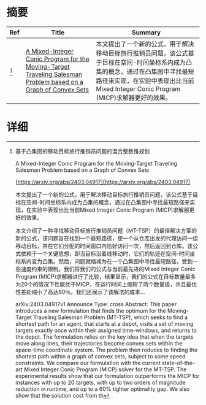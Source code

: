 # 摘要

| Ref | Title | Summary |
| --- | --- | --- |
| [^1] | [A Mixed-Integer Conic Program for the Moving-Target Traveling Salesman Problem based on a Graph of Convex Sets](https://arxiv.org/abs/2403.04917) | 本文提出了一个新的公式，用于解决移动目标旅行推销员问题，该公式基于目标在空间-时间坐标系内成为凸集的概念，通过在凸集图中寻找最短路径来实现，在实验中表现出比当前Mixed Integer Conic Program (MICP)求解器更好的效果。 |

# 详细

[^1]: 基于凸集图的移动目标旅行推销员问题的混合整数锥规划

    A Mixed-Integer Conic Program for the Moving-Target Traveling Salesman Problem based on a Graph of Convex Sets

    [https://arxiv.org/abs/2403.04917](https://arxiv.org/abs/2403.04917)

    本文提出了一个新的公式，用于解决移动目标旅行推销员问题，该公式基于目标在空间-时间坐标系内成为凸集的概念，通过在凸集图中寻找最短路径来实现，在实验中表现出比当前Mixed Integer Conic Program (MICP)求解器更好的效果。

    

    本文介绍了一种寻找移动目标旅行推销员问题（MT-TSP）的最佳解决方案的新的公式，该问题旨在找到一个最短路径，使一个从仓库出发的代理访问一组移动目标，并在它们分配的时间窗口内恰好访问一次，然后返回到仓库。该公式依赖于一个关键思想，即当目标沿着线移动时，它们的轨迹在空间-时间坐标系内变为凸集。然后，问题就缩减为在一个凸集图中寻找最短路径，受到一些速度约束的限制。我们将我们的公式与当前最先进的Mixed Integer Conic Program (MICP)求解器进行了比较，结果显示，我们的公式在目标数量最多为20个的情况下性能优于MICP，在运行时间上缩短了两个数量级，并且最优性差距缩小了高达60％。我们还展示了该解法的成本...

    arXiv:2403.04917v1 Announce Type: cross  Abstract: This paper introduces a new formulation that finds the optimum for the Moving-Target Traveling Salesman Problem (MT-TSP), which seeks to find a shortest path for an agent, that starts at a depot, visits a set of moving targets exactly once within their assigned time-windows, and returns to the depot. The formulation relies on the key idea that when the targets move along lines, their trajectories become convex sets within the space-time coordinate system. The problem then reduces to finding the shortest path within a graph of convex sets, subject to some speed constraints. We compare our formulation with the current state-of-the-art Mixed Integer Conic Program (MICP) solver for the MT-TSP. The experimental results show that our formulation outperforms the MICP for instances with up to 20 targets, with up to two orders of magnitude reduction in runtime, and up to a 60\% tighter optimality gap. We also show that the solution cost from th
    

